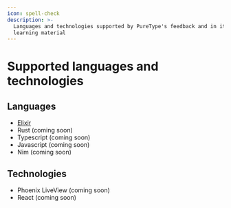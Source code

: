```yaml
---
icon: spell-check
description: >-
  Languages and technologies supported by PureType's feedback and in its
  learning material
---
```


# Supported languages and technologies

## Languages

* [Elixir](elixir.md)
* Rust (coming soon)
* Typescript (coming soon)
* Javascript (coming soon)
* Nim (coming soon)

## Technologies

* Phoenix LiveView (coming soon)
* React (coming soon)
